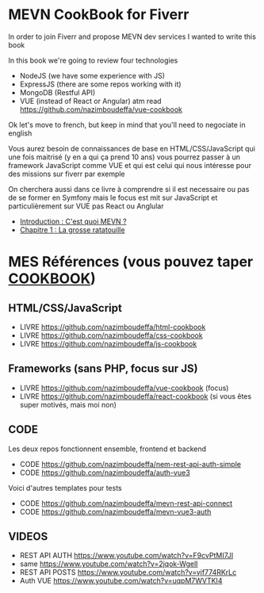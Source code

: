 # MEVN CookBook for Fiverr

In order to join Fiverr and propose MEVN dev services I wanted to write this book

In this book we're going to review four technologies

* NodeJS (we have some experience with JS)
* ExpressJS (there are some repos working with it)
* MongoDB (Restful API) 
* VUE (instead of React or Angular) atm read https://github.com/nazimboudeffa/vue-cookbook

Ok let's move to french, but keep in mind that you'll need to negociate in english

Vous aurez besoin de connaissances de base en HTML/CSS/JavaScript qui une fois maitrisé (y en a qui ça prend 10 ans) vous pourrez passer à un framework JavaScript comme VUE et qui est celui qui nous intéresse pour des missions sur fiverr par exemple

On cherchera aussi dans ce livre à comprendre si il est necessaire ou pas de se former en Symfony mais le focus est mit sur JavaScript et particulièrement sur VUE pas React ou Anglular

* [Introduction : C'est quoi MEVN ?](https://github.com/nazimboudeffa/mevn-cookbook/blob/main/intro.md)
* [Chapitre 1 : La grosse ratatouille](https://github.com/nazimboudeffa/mevn-cookbook/blob/main/ch1.md)

# MES Références (vous pouvez taper [COOKBOOK](https://github.com/nazimboudeffa?tab=repositories&q=cookbook))

## HTML/CSS/JavaScript

* LIVRE https://github.com/nazimboudeffa/html-cookbook
* LIVRE https://github.com/nazimboudeffa/css-cookbook
* LIVRE https://github.com/nazimboudeffa/js-cookbook

## Frameworks (sans PHP, focus sur JS)

* LIVRE https://github.com/nazimboudeffa/vue-cookbook (focus)
* LIVRE https://github.com/nazimboudeffa/react-cookbook (si vous êtes super motivés, mais moi non)

## CODE

Les deux repos fonctionnent ensemble, frontend et backend

* CODE https://github.com/nazimboudeffa/nem-rest-api-auth-simple
* CODE https://github.com/nazimboudeffa/auth-vue3

Voici d'autres templates pour tests

* CODE https://github.com/nazimboudeffa/mevn-rest-api-connect
* CODE https://github.com/nazimboudeffa/mevn-vue3-auth

## VIDEOS

* REST API AUTH https://www.youtube.com/watch?v=F9cvPtMI7JI
* same https://www.youtube.com/watch?v=2jqok-WgelI
* REST API POSTS https://www.youtube.com/watch?v=vjf774RKrLc
* Auth VUE https://www.youtube.com/watch?v=uqpM7WVTKI4
